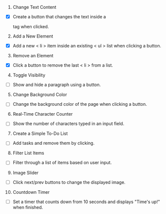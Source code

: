 1. Change Text Content

  - [x] Create a button that changes the text inside a <p> tag when clicked.


2. Add a New Element

 * [x] Add a new < li > item inside an existing < ul > list when clicking a button.


3. Remove an Element

  - [x] Click a button to remove the last < li > from a list.


4. Toggle Visibility

- [ ] Show and hide a paragraph using a button.


5. Change Background Color

- [ ] Change the background color of the page when clicking a button.


6. Real-Time Character Counter

- [ ] Show the number of characters typed in an input field.


7. Create a Simple To-Do List

- [ ] Add tasks and remove them by clicking.


8. Filter List Items

- [ ] Filter through a list of items based on user input.



9. Image Slider

- [ ] Click next/prev buttons to change the displayed image.


10. Countdown Timer

- [ ] Set a timer that counts down from 10 seconds and displays "Time's up!" when finished.